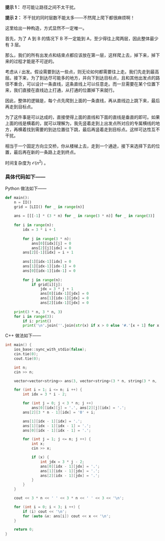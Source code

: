 **提示 1：** 尽可能让路径之间不太干扰。

**提示 2：** 不干扰的同时层数不能太多——不然爬上爬下都很麻烦啊！

这里给出一种构造，方式显然不一定唯一。

首先，为了 A 到 B 的情况下 B 不一定能到 A，至少得往上爬两层，因此整体最少有 $3$ 层。

那么，我们的所有出发点和结束点都应该放在第一层，这样爬上去，掉下来，掉下来的过程才能是不可逆的。

考虑从 $i$ 出发。假设需要到达一些点，则无论如何都需要往上走。我们先走到最高层。接下来，为了到达尽可能多的地方，并向下到达目标点，且和其他出发点的路径不重合，可以设计一条直线，这条直线上可以任意走。而一旦需要在某个位置下来，我们直接在直线边上打通，从打通的位置掉下来就行。

因此，整体的逻辑是，每个点先爬到上面的一条直线，再从直线边上跳下来，最后再走到目标点。

为了这件事是可以达成的，直接使得上面的直线和下面的直线是垂直的即可。如果上面的线是横着的，就可以理解为，我先竖着走到上出发点所对应的专属横线的地方，再横着找到需要的到达位置往下跳，最后再竖着走到目标点。这样可达性互不干扰。

相当于一个固定方向立交桥，你从楼梯上去，走到一个通途，接下来选择下去的位置，最后再在新的一条路上走到终点。

时间复杂度为 $\mathcal{O}(n^2)$ 。

### 具体代码如下——

Python 做法如下——

```Python []
def main():
    n = II()
    grid = [LII() for _ in range(n)]
    
    ans = [[[-1] * (3 * n) for _ in range(3 * n)] for _ in range(3)]
    
    for i in range(n):
        idx = 3 * i + 1
        
        for j in range(3 * n):
            ans[0][idx][j] = 0
            ans[2][j][idx] = 0
        ans[2][-1][idx] = i + 1
    
        ans[1][idx-1][idx] = 0
        ans[1][idx-1][idx-1] = 0
        ans[0][idx-1][idx-1] = 0
        
        for j in range(n):
            if grid[i][j]:
                jdx = 3 * j + 1
                ans[0][idx-1][jdx] = 0
                ans[1][idx-1][jdx] = 0
                ans[2][idx-1][jdx] = 0
    
    print(3 * n, 3 * n, 3)
    for i in range(3):
        if i: print()
        print('\n'.join(''.join(str(x) if x > 0 else '#.'[x + 1] for x in y) for y in ans[i]))
```

C++ 做法如下——

```cpp []
int main() {
    ios_base::sync_with_stdio(false);
    cin.tie(0);
    cout.tie(0);

    int n;
    cin >> n;

    vector<vector<string>> ans(3, vector<string>(3 * n, string(3 * n, '#')));

    for (int i = 1; i <= n; i ++) {
        int idx = 3 * i - 2;

        for (int j = 0; j < 3 * n; j ++)
            ans[0][idx][j] = '.', ans[2][j][idx] = '.';
        ans[2][3 * n - 1][idx] = '0' + i;

        ans[1][idx - 1][idx] = '.';
        ans[1][idx - 1][idx - 1] = '.';
        ans[0][idx - 1][idx - 1] = '.';

        for (int j = 1; j <= n; j ++) {
            int x;
            cin >> x;

            if (x) {
                int jdx = 3 * j - 2;
                ans[0][idx - 1][jdx] = '.';
                ans[1][idx - 1][jdx] = '.';
                ans[2][idx - 1][jdx] = '.';
            }
        }
    }

    cout << 3 * n << ' ' << 3 * n << ' ' << 3 << '\n';

    for (int i = 0; i < 3; i ++) {
        if (i) cout << '\n';
        for (auto &x: ans[i]) cout << x << '\n';
    }

    return 0;
}
```